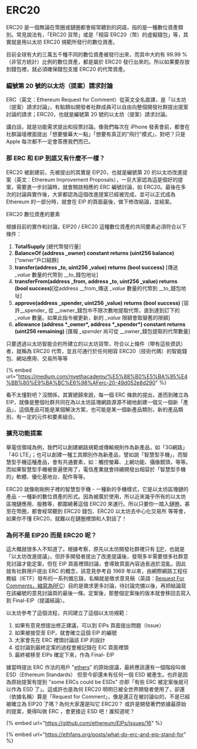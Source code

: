 # ERC20

ERC20 是一個無論在幣圈或鏈圈都會經常聽到的詞語，指的是一種數位資產類別。常見說法有，「ERC20 貨幣」或是「相容 ERC20（幣）的虛擬錢包」等，其實就是用以太坊 ERC20 規範所發行的數位資產。

目前全球有大約三萬五千種不同的數位資產被發行出來，而其中大約有 99.99 %（非官方統計）比例的數位資產，都是屬於 ERC20 發行出來的。所以如果要存放到錢包裡，就必須確保錢包支援 ERC20 的代幣資產。

### 編號第 20 號的以太坊（提案）請求討論

ERC（英文：Ethereum Request for Comment）從英文全名直譯，是「以太坊（提案）請求討論」，有點類似開發者社群成員可以自由向整個開發社群提出提案討論的請求；ERC20，也就是編號第 20 號的以太坊（提案）請求討論。

講白話，就是功能需求提出和投票討論。像我們每次在 iPhone 發表會前，都會在社群論壇裡面提出「想要螢幕大一點」「想要有真正的"飛行"模式」，對吧？只是 Apple 每次都不一定會答應我們而已。

### 那 ERC 和 EIP 到底又有什麼不一樣？

ERC20 被創建前，先被提出的其實是 EIP20，也就是編號第 20 的以太坊改進提案（英文：Ethereum Improvement Proposals），一旦大家認為這是個好的提案，需要進一步討論時，就會開啟相應的 ERC 編號討論，如 ERC20。最後在多次的討論與實作後，大家都認為這個改進提案已經被完成，並可以正式成為 Ethereum 的一部分時，就會在 EIP 的頁面最後，做下修改結論，並結案。

ERC20 數位資產的要素

根據目前的實作和討論，EIP20 / ERC20 這種數位資產的共同要素必須符合以下條件：

1. **TotalSupply** \[總代幣發行量\]
2. **BalanceOf \(address \_owner\) constant returns \(uint256 balance\)**\[“owner”戶口結餘\]
3. **transfer\(address \_to, uint256 \_value\) returns \(bool success\)** \[傳送 _\_value_ 數量的代幣到 _\_to_錢包地址\]
4. **transferFrom\(address \_from, address \_to, uint256 \_value\) returns \(bool success\)**\[從address _\_from_傳送 _\_value_ 數量的代幣到 _\_to_錢包地址\]
5. **approve\(address \_spender, uint256 \_value\) returns \(bool success\)** \[容許_\_spender_ 從 _\_owner_錢包中不限次數地提取代幣，直到達到訂下的 _\_value_ 數量。如果此指令被更新，新的 _\_value_ 限額會取替舊的限額\]
6. **allowance \(address \*\_owner\*, address \*\_spender\*\) constant returns \(uint256 remaining\)** \[匯報 _\_spender_ 尚可從 _\_owner_錢包提取的代幣數量\]

只要透過以太坊智能合約所建立的以太坊貨幣，符合以上條件（帶有這些資訊）者，就稱為 ERC20 代幣，並且可通行於任何相容 ERC20（技術代碼）的智能錢包、網站應用、交易所等等

{% embed url="https://medium.com/myethacademy/%E5%88%B0%E5%BA%95%E4%BB%80%E9%BA%BC%E6%98%AFerc-20-49d052e8d290" %}

看不太懂對吧？沒關係，其實總歸來說，每一個 ERC 條款的提出，進而到確立為 EIP，就像是整個社群共同在為以太坊區塊網路源源不絕地創建一個又一個新「產品」，這個產品可能是某個解決方案，也可能是某一個新產品類別，新的產品類別，有一定的元件和要素組合。

### 擴充功能提案

舉電信領域為例，我們可以創建網路規範或傳輸規則作為新產品，如「3G網路」「4G LTE」；也可以創建一種工具類別作為新產品，譬如說「智慧型手機」，而智慧型手機這種產品，會有共通要素，如：觸控螢幕、上網功能、攝像鏡頭，等等。而如果智慧型手機被普遍使用了，電信產業就會持續開發出相容於「智慧型手機的」軟體、優化基地台、配件等等。

ERC20 就像剛剛例子裡的智慧型手機 - 一種新的手機樣式，它是以太坊區塊鏈的產品 - 一種新的數位資產的形式。因為被廣於使用，所以近來幾乎所有的以太坊區塊鏈應用、服務等，都圍繞著這個 ERC20 來運行。所以只要你一踏入鏈圈，甚至在幣圈，都會經常聽到 ERC20 錢包、ERC20 以太坊去中心化交易所 等等會，如果你不懂 ERC20，就難以在鏈圈裡頭和人對話了！

### 為何不是 EIP20 而是 ERC20 呢？

這大概就很多人不知道了。根據考察，原先以太坊開發社群裡只有 [EIP](https://github.com/ethereum/EIPs)，也就是「以太坊改進提議」，但許多開發者提出了改進提議後，發現多半需要很多社群意見討論才能定案，但在 EIP 頁面裡頭討論，會導致頁面內容過長過於混亂。因此就有社群用戶提出 ERC 的概念，該意見參考自 1969 年以來，由網際網路工程任務組（IETF）發布的一系列備忘錄，名稱就是徵求意見稿（英語：[Request For Comments，縮寫為RFC](https://zh.wikipedia.org/wiki/RFC)）目的是徵求更多討論，待討論完備以後，再把結論寫在該編號的意見討論頁的最後一條。定案後，那整個定案後的版本就會移回去寫入到 Final-EIP（提議結論）。

以太坊參考了這個流程，共同建立了這個以太坊規範：

1. 如果有意見想提出修正建議，可以到 EIPs 頁面提出問題（Issue）
2. 如果被接受至 EIP，就會確立這個 EIP 的編號
3. 大家會先在 ERC 裡頭討論該 EIP 的設計
4. 從討論到最終定案的過程會被記錄在 EIC 頁面裡頭
5. 最終被移至 EIPs 確定下來，作為 Final- EIP

據當時提出 ERC 作法的用戶 "[ethers](https://github.com/ethers)" 的原始提議，最終應該還有一個階段叫做 ESD（Ethereum Standards） 但至今卻還未有任何一個 ESD 被產生。也許是因為原始提案有提到 "some ERCs could be ESDs" 亦即「有些 ERC 被定案後就可以作為 ESD 了」。這或許也是為何 ERC20 明明已被全世界開發者使用了，卻還（依據名稱）算是「Request for Comment」，像是還正在被討論似的，不是已經被確立為 EIP20 了嗎？為何大家還是叫它 ERC20？ 或許是開發著們依據最原始的提案，覺得叫做 ERC ，會更接近 ESD 吧！誰知道呢？

{% embed url="https://github.com/ethereum/EIPs/issues/16" %}

{% embed url="https://ethfans.org/posts/what-do-erc-and-eip-stand-for" %}

